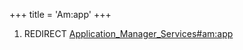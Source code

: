 +++
title = 'Am:app'
+++

1.  REDIRECT
    [Application_Manager_Services#am:app](Application_Manager_Services#am:app "wikilink")
